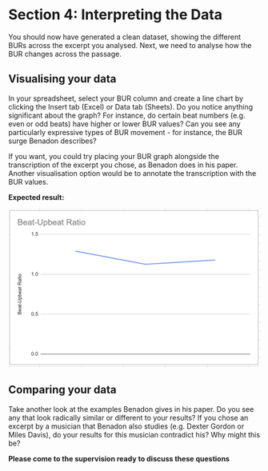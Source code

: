 # Section 4: Interpreting the Data
You should now have generated a clean dataset, showing the different BURs across the excerpt you analysed. Next, we need to analyse how the BUR changes across the passage.

## Visualising your data
In your spreadsheet, select your BUR column and create a line chart by clicking the Insert tab (Excel) or Data tab (Sheets). Do you notice anything significant about the graph? For instance, do certain beat numbers (e.g. even or odd beats) have higher or lower BUR values? Can you see any particularly expressive types of BUR movement - for instance, the BUR surge Benadon describes?

If you want, you could try placing your BUR graph alongside the transcription of the excerpt you chose, as Benadon does in his paper. Another visualisation option would be to annotate the transcription with the BUR values.

**Expected result:**

![](ex2_burgraph.png)

## Comparing your data
Take another look at the examples Benadon gives in his paper. Do you see any that look radically similar or different to your results? If you chose an excerpt by a musician that Benadon also studies (e.g. Dexter Gordon or Miles Davis), do your results for this musician contradict his? Why might this be?

**Please come to the supervision ready to discuss these questions**



